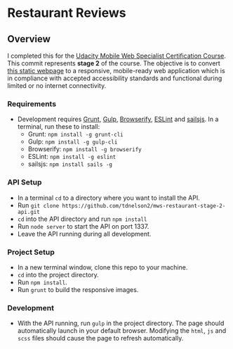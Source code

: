 
# Restaurant Reviews

## Overview

I completed this for the [Udacity Mobile Web Specialist Certification Course](https://www.udacity.com/course/mobile-web-specialist-nanodegree--nd024). This commit represents **stage 2** of the course. The objective is to convert [this static webpage](https://github.com/udacity/mws-restaurant-stage-1) to a responsive, mobile-ready web application which is in compliance with accepted accessibility standards and functional during limited or no internet connectivity.

### Requirements

* Development requires [Grunt](https://gruntjs.com/), [Gulp](https://gulpjs.com/), [Browserify](http://browserify.org/#install), [ESLint](https://eslint.org/docs/user-guide/getting-started) and [sailsjs](https://sailsjs.com/get-started). In a terminal, run these to install:
  * Grunt: `npm install -g grunt-cli`
  * Gulp: `npm install -g gulp-cli`
  * Browserify: `npm install -g browserify`
  * ESLint: `npm install -g eslint`
  * sailsjs: `npm install sails -g`

### API Setup
* In a terminal `cd` to a directory where you want to install the API.
* Run `git clone https://github.com/tdnelson2/mws-restaurant-stage-2-api.git`
* `cd` into the API directory and run `npm install`
* Run `node server` to start the API on port 1337.
* Leave the API running during all development.

### Project Setup
* In a new terminal window, clone this repo to your machine.
* `cd` into the project directory.
* Run `npm install`.
* Run `grunt` to build the responsive images.

### Development
* With the API running, run `gulp` in the project directory. The page should automatically launch in your default browser. Modifying the `html`, `js` and `scss` files should cause the page to refresh automatically.

